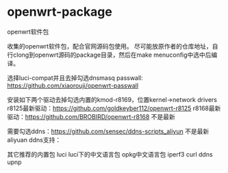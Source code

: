 # openwrt-package
openwrt软件包

收集的openwrt软件包，配合官网源码包使用。
尽可能放原作者的仓库地址，自行clong到openwrt源码的package目录，然后在make menuconfig中选中后编译。

选择luci-compat并且去掉勾选dnsmasq
passwall: https://github.com/xiaorouji/openwrt-passwall

安装如下两个驱动去掉勾选内置的kmod-r8169，位置kernel->network drivers
r8125最新驱动：https://github.com/goldkeyber112/openwrt-r8125
r8168最新驱动：https://github.com/BROBIRD/openwrt-r8168 不是最新

需要勾选ddns：https://github.com/sensec/ddns-scripts_aliyun 不是最新
aliyuan ddns支持：

其它推荐的内置包
luci luci下的中文语言包 opkg中文语言包
iperf3
curl
ddns
upnp

